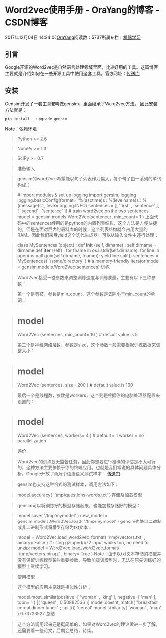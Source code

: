 
# Word2vec使用手册 - OraYang的博客 - CSDN博客

2017年12月04日 14:24:06[OraYang](https://me.csdn.net/u010665216)阅读数：5737所属专栏：[机器学习](https://blog.csdn.net/column/details/16605.html)



## 引言
Google开源的Word2vec是自然语言处理领域里面，比较好用的工具。这篇博客主要就是介绍如何在一些开源工具中使用这套工具。官方网址：[传送门](https://radimrehurek.com/gensim/index.html)
## 安装
Gensim开发了一套工具箱叫做gensim，里面继承了Word2vec方法。
因此安装方法就是：
```python
pip install --upgrade gensim
```
Note：依赖环境
> Python >= 2.6

> NumPy >= 1.3

> SciPy >= 0.7

> 准备输入

> gensim的word2vec希望能以句子列表作为输入，每个句子由一系列的单词构成：

> \# import modules & set up logging
> import
> gensim, logging
logging.basicConfig(format=
> '%(asctime)s : %(levelname)s : %(message)s'
> , level=logging.INFO)
sentences = [[
> 'first'
> ,
> 'sentence'
> ], [
> 'second'
> ,
> 'sentence'
> ]]
> \# train word2vec on the two sentences
> model = gensim.models.Word2Vec(sentences, min_count=
> 1
> )
> 上面代码中的sentences使用的是python的内置列表结构，这个方法是方便快捷的，但是在面对巨大的语料库的时候，这个列表结构就会占用大量的RAM。因此我们采用yield这个迭代生成器。可以从输入文件中逐行处理：

> class
> MySentences
> (object)
> :
> def
> __init__
> (self, dirname)
> :
> self.dirname = dirname
> def
> __iter__
> (self)
> :
> for
> fname
> in
> os.listdir(self.dirname):
> for
> line
> in
> open(os.path.join(self.dirname, fname)):
> yield
> line.split()
sentences = MySentences(
> '/some/directory'
> )
> \# a memory-friendly iterator
> model = gensim.models.Word2Vec(sentences)
> 训练

> Word2vec接受一些参数来调整训练速度与训练质量，主要有以下三种参数：

> 第一个是剪枝，参数是min_count，这个参数是去除小于min_count的单词：

> model
> =
> Word2Vec
> (sentences, min_count=
> 10
> )  \#
> default
> value is 5

> 第二个是神经网络层数，参数是size，这个参数一般需要根据训练数据来调整大小：

> model
> =
> Word2Vec
> (sentences, size=
> 200
> )  \#
> default
> value is 100

> 最后一个是线程数，参数是workers，这个则是根据你的电脑处理器配置来设置的：

> model
> =
> Word2Vec
> (sentences, workers=
> 4
> ) \#
> default
> = 1 worker = no parallelization

> 评价

> Word2vec的训练是无监督任务，因此你想要进行准确的评估是不太可行的，这种方法主要依赖于你的终端应用。也就是我们常说的具体问题具体分析。Google开放了两万个语法语义测试样本：
> [传送门](https://raw.githubusercontent.com/RaRe-Technologies/gensim/develop/gensim/test/test_data/questions-words.txt)

> gensim也支持这种格式的测试样本，调用方法如下：

> model.accuracy(
> '/tmp/questions-words.txt'
> )
> 存储及加载模型

> gensim可以将训练好的模型存储起来，也能加载存储好的模型：

> model.save(
> '/tmp/mymodel'
> )
new_model = gensim.models.Word2Vec.load(
> '/tmp/mymodel'
> )
> gensim也能以二进制或非二进制形式将模型存储为txt文本：

> model = Word2Vec.load_word2vec_format(
> '/tmp/vectors.txt'
> , binary=
> False
> )
> \# using gzipped/bz2 input works too, no need to unzip:
> model = Word2Vec.load_word2vec_format(
> '/tmp/vectors.bin.gz'
> , binary=
> True
> )
> Note：由于以txt文本存储的模型并没有保留训练模型某些重要参数，导致加载该模型时，无法在原先训练好的模型上继续学习。

> 使用模型

> 这个模型的应用主要就是相似性分析：

> model.most_similar(positive=[
> 'woman'
> ,
> 'king'
> ], negative=[
> 'man'
> ], topn=
> 1
> )
[(
> 'queen'
> ,
> 0.50882536
> )]
model.doesnt_match(
> "breakfast cereal dinner lunch"
> ;.split())
> 'cereal'
> model.similarity(
> 'woman'
> ,
> 'man'
> )
> 0.73723527
> 总结

> 这个方法调用起来还是挺简单的，如果对Word2vec的理论做进一步了解，还需要看一些论文，后期会总结，待续。


